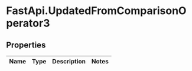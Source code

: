 # FastApi.UpdatedFromComparisonOperator3

## Properties
Name | Type | Description | Notes
------------ | ------------- | ------------- | -------------
